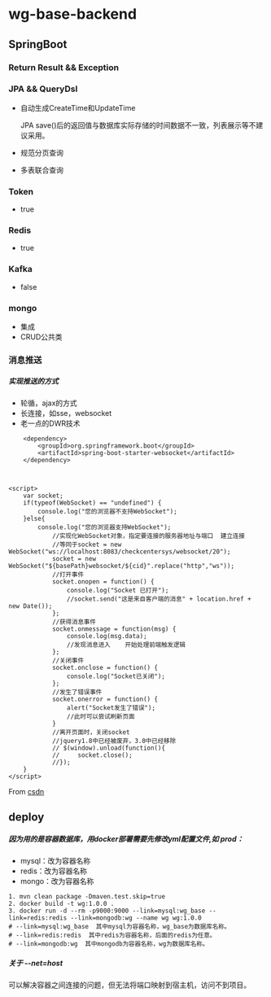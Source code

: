 # wg-base-backend

## SpringBoot

### Return Result && Exception

### JPA && QueryDsl
- 自动生成CreateTime和UpdateTime 

  JPA save()后的返回值与数据库实际存储的时间数据不一致，列表展示等不建议采用。
- 规范分页查询
- 多表联合查询
### Token
- true
### Redis 
- true
### Kafka
- false
### mongo
- 集成
- CRUD公共类

### 消息推送
##### 实现推送的方式
-  轮循，ajax的方式
- 长连接，如sse，websocket
- 老一点的DWR技术
```aidl
    <dependency>  
        <groupId>org.springframework.boot</groupId>  
        <artifactId>spring-boot-starter-websocket</artifactId>  
    </dependency> 



<script> 
    var socket;  
    if(typeof(WebSocket) == "undefined") {  
        console.log("您的浏览器不支持WebSocket");  
    }else{  
        console.log("您的浏览器支持WebSocket");  
        	//实现化WebSocket对象，指定要连接的服务器地址与端口  建立连接  
            //等同于socket = new WebSocket("ws://localhost:8083/checkcentersys/websocket/20");  
            socket = new WebSocket("${basePath}websocket/${cid}".replace("http","ws"));  
            //打开事件  
            socket.onopen = function() {  
                console.log("Socket 已打开");  
                //socket.send("这是来自客户端的消息" + location.href + new Date());  
            };  
            //获得消息事件  
            socket.onmessage = function(msg) {  
                console.log(msg.data);  
                //发现消息进入    开始处理前端触发逻辑
            };  
            //关闭事件  
            socket.onclose = function() {  
                console.log("Socket已关闭");  
            };  
            //发生了错误事件  
            socket.onerror = function() {  
                alert("Socket发生了错误");  
                //此时可以尝试刷新页面
            }  
            //离开页面时，关闭socket
            //jquery1.8中已经被废弃，3.0中已经移除
            // $(window).unload(function(){  
            //     socket.close();  
            //});  
    }
</script>

```
From [csdn](https://blog.csdn.net/moshowgame/article/details/80275084)
## deploy

##### 因为用的是容器数据库，用docker部署需要先修改yml配置文件,如 prod：
 - mysql：改为容器名称
 - redis：改为容器名称
 - mongo：改为容器名称
```
1. mvn clean package -Dmaven.test.skip=true
2. docker build -t wg:1.0.0 .
3. docker run -d --rm -p9000:9000 --link=mysql:wg_base --link=redis:redis --link=mongodb:wg --name wg wg:1.0.0
# --link=mysql:wg_base  其中mysql为容器名称，wg_base为数据库名称。
# --link=redis:redis  其中redis为容器名称，后面的redis为任意。
# --link=mongodb:wg  其中mongodb为容器名称，wg为数据库名称。
```
##### 关于 --net=host
  可以解决容器之间连接的问题，但无法将端口映射到宿主机，访问不到项目。




